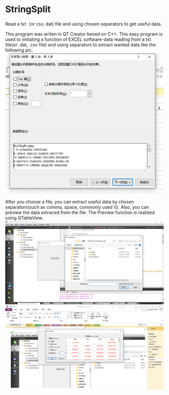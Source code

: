 # StringSplit
Read a txt（or csv, dat) file and using chosen separators to get useful data.  


This program was writen in QT Creator besed on C++. This easy program is used to imitating a function of EXCEL software-data reading from a txt file(or .dat, .csv file) and using separators to extract wanted data like the following pic.
![](https://github.com/liming467/StringSplit/blob/master/excel.png)

After you choose a file, you can extract useful data by chosen separators(such as comma, space, commonly used \t). Also, you can preview the data extraced from the file. The Preview function is realized using QTableView. 
![](https://github.com/liming467/StringSplit/blob/master/selectFile.png)
![](https://github.com/liming467/StringSplit/blob/master/separate.png)


